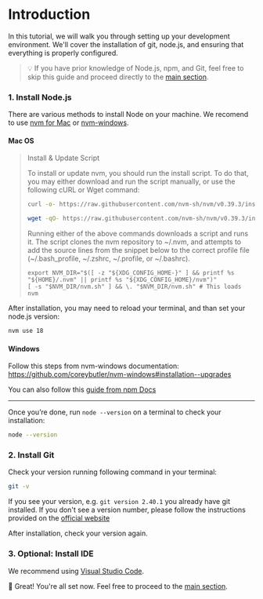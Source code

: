 # Introduction

In this tutorial, we will walk you through setting up your development environment. We'll cover the installation of git, node.js, and ensuring that everything is properly configured.

> 💡 If you have prior knowledge of Node.js, npm, and Git, feel free to skip this guide and proceed directly to the [main section](./README.md).

### 1. Install Node.js

There are various methods to install Node on your machine. We recomend to use [nvm for Mac](https://github.com/nvm-sh/nvm) or [nvm-windows](https://github.com/coreybutler/nvm-windows).

#### Mac OS

> Install & Update Script
> 
> To install or update nvm, you should run the install script. To do that, you may either download and run the script manually, or use the following cURL or Wget command:
> ```sh
> curl -o- https://raw.githubusercontent.com/nvm-sh/nvm/v0.39.3/install.sh | bash
> ```
>
> ```sh
> wget -qO- https://raw.githubusercontent.com/nvm-sh/nvm/v0.39.3/install.sh | bash
> ```
>
> Running either of the above commands downloads a script and runs it. The script clones the nvm repository to ~/.nvm, and attempts to add the source lines from the snippet below to the correct profile file (~/.bash_profile, ~/.zshrc, ~/.profile, or ~/.bashrc).
>
> ```
> export NVM_DIR="$([ -z "${XDG_CONFIG_HOME-}" ] && printf %s "${HOME}/.nvm" || printf %s "${XDG_CONFIG_HOME}/nvm")"
> [ -s "$NVM_DIR/nvm.sh" ] && \. "$NVM_DIR/nvm.sh" # This loads nvm
> ```

After installation, you may need to reload your terminal, and than set your node.js version:

```sh
nvm use 18
```

#### Windows

Follow this steps from nvm-windows documentation: https://github.com/coreybutler/nvm-windows#installation--upgrades

You can also follow this [guide from npm Docs](https://docs.npmjs.com/downloading-and-installing-node-js-and-npm)

---

Once you’re done, run `node --version` on a terminal to check your installation:

```sh
node --version
```

### 2. Install Git

Check your version running following command in your terminal:

```sh
git -v
```

If you see your version, e.g. `git version 2.40.1` you already have git installed. If you don't see a version number, please follow the instructions provided on the [official website](https://git-scm.com/)

After installation, check your version again.

### 3. Optional: Install IDE

We recommend using [Visual Studio Code](https://code.visualstudio.com/).


🎉 Great! You're all set now. Feel free to proceed to the [main section](./README.md).